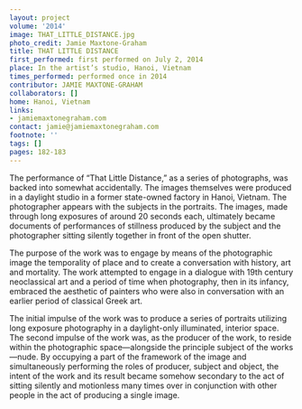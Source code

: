 ```yaml
---
layout: project
volume: '2014'
image: THAT_LITTLE_DISTANCE.jpg
photo_credit: Jamie Maxtone-Graham
title: THAT LITTLE DISTANCE
first_performed: first performed on July 2, 2014
place: In the artist’s studio, Hanoi, Vietnam
times_performed: performed once in 2014
contributor: JAMIE MAXTONE-GRAHAM
collaborators: []
home: Hanoi, Vietnam
links:
- jamiemaxtonegraham.com
contact: jamie@jamiemaxtonegraham.com
footnote: ''
tags: []
pages: 182-183
---
```


The performance of “That Little Distance,” as a series of photographs, was backed into somewhat accidentally. The images themselves were produced in a daylight studio in a former state-owned factory in Hanoi, Vietnam. The photographer appears with the subjects in the portraits. The images, made through long exposures of around 20 seconds each, ultimately became documents of performances of stillness produced by the subject and the photographer sitting silently together in front of the open shutter.

The purpose of the work was to engage by means of the photographic image the temporality of place and to create a conversation with history, art and mortality. The work attempted to engage in a dialogue with 19th century neoclassical art and a period of time when photography, then in its infancy, embraced the aesthetic of painters who were also in conversation with an earlier period of classical Greek art.

The initial impulse of the work was to produce a series of portraits utilizing long exposure photography in a daylight-only illuminated, interior space. The second impulse of the work was, as the producer of the work, to reside within the photographic space—alongside the principle subject of the works—nude. By occupying a part of the framework of the image and simultaneously performing the roles of producer, subject and object, the intent of the work and its result became somehow secondary to the act of sitting silently and motionless many times over in conjunction with other people in the act of producing a single image.
